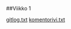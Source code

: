 ##Viikko 1

[gitlog.txt](https://github.com/ahpasila/ot-harjoitustyo/blob/master/laskarit/viikko1/gitlog.txt)
[komentorivi.txt](https://github.com/ahpasila/ot-harjoitustyo/blob/master/laskarit/viikko1/komentorivi.txt)
